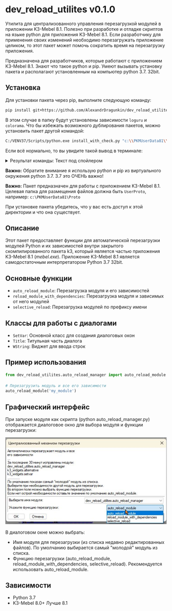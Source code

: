 # dev_reload_utilites v0.1.0

Утилита для централизованного управления перезагрузкой модулей в приложении K3-Mebel 8.1. 
Полезно при разработке и отладке скриптов на языке python для приложения K3-Mebel 8.1. Если разработчику для применения своих изменений необходимо перезагружать приложение целиком, то этот пакет может помочь сократить время на перезагрузку приложения.

Предназначена для разработчиков, которые работают с приложением K3-Mebel 8.1. Знают что такое python и pip. Умеют вызывать установку пакета и располагают установленным на компьютер python 3.7. 32bit.

## Установка

Для установки пакета через pip, выполните следующую команду:

```bash
pip install git+https://github.com/AlexandrDragunkin/dev_reload_utilites --target c:\PKMUserData81\Proto
```
В этом случае в папку будут установлены зависимости `loguru` и `colorama`. Что бы избежать возможного дублирования пакетов, можно установить пакет другой командой:



```bash
C:/VENV37/Scripts/python.exe install_with_check.py "c:\\PKMUserData81\\Proto"
```
Если всё нормально, то вы увидите такой вывод в терминале:

<details>

  <summary>Результат команды: Текст под спойлером</summary>


![Результат установки пакета](Pictures/Pic2.jpg)

</details>

**Важно:** Обратите внимание я использую python и pip из виртуального окружения python 3.7.
3.7 это ОЧЕНЬ важно!

**Важно:** Пакет предназначен для работы с приложением K3-Mebel 8.1. 
Целевая папка для размещения файлов должна быть `UserProto`, например: `c:\PKMUserData81\Proto`

При установке пакета убедитесь, что у вас есть доступ к этой директории и что она существует.

## Описание

Этот пакет предоставляет функции для автоматической перезагрузки модулей Python и их зависимостей внутри закрытого скомпилированного пакета k3, который является частью приложения K3-Mebel 8.1 (*mebel.exe*). Приложение K3-Mebel 8.1 является самодостаточным интерпретатором Python 3.7 32bit.

## Основные функции

- `auto_reload_module`: Перезагрузка модуля и его зависимостей
- `reload_module_with_dependencies`: Перезагрузка модуля и зависимых от него модулей
- `selective_reload`: Перезагрузка модулей по префиксу имени

## Классы для работы с диалогами

- `SetVar`: Основной класс для создания диалоговых окон
- `Title`: Титульная часть диалога
- `WString`: Виджет для ввода строк

## Пример использования

```python
from dev_reload_utilites.auto_reload_manager import auto_reload_module

# Перезагрузить модуль и все его зависимости
auto_reload_module('my_module')
```

## Графический интерфейс

При запуске модуля как скрипта (python auto_reload_manager.py) отображается диалоговое окно для выбора модуля и функции перезагрузки:

![Диалоговое окно](Pictures/Pic1.jpg)

В диалоговом окне можно выбрать:
- Имя модуля для перезагрузки (из списка недавно редактированных файлов). По умолчанию выбирается самый "молодой" модуль из списка.
- Функцию перезагрузки (auto_reload_module, reload_module_with_dependencies, selective_reload). Рекомендуется использовать auto_reload_module.

## Зависимости

- Python 3.7
- K3-Mebel 8.0+ Лучше 8.1